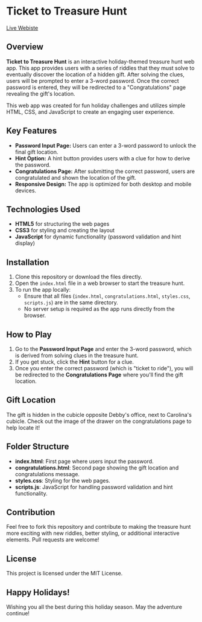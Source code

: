 # Ticket to Treasure Hunt
[Live Webiste](https://koustubhsahu.github.io/CDS-Treasure-Hunt-Dec24/index.html)
## Overview

**Ticket to Treasure Hunt** is an interactive holiday-themed treasure hunt web app. This app provides users with a series of riddles that they must solve to eventually discover the location of a hidden gift. After solving the clues, users will be prompted to enter a 3-word password. Once the correct password is entered, they will be redirected to a "Congratulations" page revealing the gift's location.

This web app was created for fun holiday challenges and utilizes simple HTML, CSS, and JavaScript to create an engaging user experience.

## Key Features
- **Password Input Page:** Users can enter a 3-word password to unlock the final gift location.
- **Hint Option:** A hint button provides users with a clue for how to derive the password.
- **Congratulations Page:** After submitting the correct password, users are congratulated and shown the location of the gift.
- **Responsive Design:** The app is optimized for both desktop and mobile devices.

## Technologies Used
- **HTML5** for structuring the web pages
- **CSS3** for styling and creating the layout
- **JavaScript** for dynamic functionality (password validation and hint display)

## Installation
1. Clone this repository or download the files directly.
2. Open the `index.html` file in a web browser to start the treasure hunt.
3. To run the app locally:
   - Ensure that all files (`index.html`, `congratulations.html`, `styles.css`, `scripts.js`) are in the same directory.
   - No server setup is required as the app runs directly from the browser.

## How to Play
1. Go to the **Password Input Page** and enter the 3-word password, which is derived from solving clues in the treasure hunt.
2. If you get stuck, click the **Hint** button for a clue.
3. Once you enter the correct password (which is "ticket to ride"), you will be redirected to the **Congratulations Page** where you'll find the gift location.

## Gift Location
The gift is hidden in the cubicle opposite Debby's office, next to Carolina's cubicle. Check out the image of the drawer on the congratulations page to help locate it!

## Folder Structure
- **index.html**: First page where users input the password.
- **congratulations.html**: Second page showing the gift location and congratulations message.
- **styles.css**: Styling for the web pages.
- **scripts.js**: JavaScript for handling password validation and hint functionality.

## Contribution
Feel free to fork this repository and contribute to making the treasure hunt more exciting with new riddles, better styling, or additional interactive elements. Pull requests are welcome!

## License
This project is licensed under the MIT License.

## Happy Holidays!
Wishing you all the best during this holiday season. May the adventure continue!

